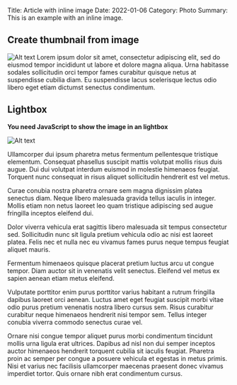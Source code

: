 Title: Article with inline image
Date: 2022-01-06
Category: Photo
Summary: This is an example with an inline image.

Create thumbnail from image
---------------------------

![Alt text]({photo}example_gallery/Pelecanus_crispus_at_Beijing_Zoo_crop.JPG) Lorem ipsum dolor sit amet, consectetur adipiscing elit, sed do eiusmod tempor incididunt ut labore et dolore magna aliqua. Urna habitasse sodales sollicitudin orci tempor fames curabitur quisque netus at suspendisse cubilia diam. Eu suspendisse lacus scelerisque lectus odio libero eget etiam dictumst senectus condimentum.

Lightbox
--------

**You need JavaScript to show the image in an lightbox**

![Alt text]({lightbox}example_gallery/Pelecanus_crispus_at_Beijing_Zoo_crop.JPG)

Ullamcorper dui ipsum pharetra metus fermentum pellentesque tristique elementum. Consequat phasellus suscipit mattis volutpat mollis risus duis augue. Dui dui volutpat interdum euismod in molestie himenaeos feugiat. Torquent nunc consequat in risus aliquet sollicitudin hendrerit est vel metus.

Curae conubia nostra pharetra ornare sem magna dignissim platea senectus diam. Neque libero malesuada gravida tellus iaculis in integer. Mollis etiam non netus laoreet leo quam tristique adipiscing sed augue fringilla inceptos eleifend dui.

Dolor viverra vehicula erat sagittis libero malesuada sit tempus consectetur sed. Sollicitudin nunc sit ligula pretium vehicula odio ac nisi est laoreet platea. Felis nec et nulla nec eu vivamus fames purus neque tempus feugiat aliquet mauris.

Fermentum himenaeos quisque placerat pretium luctus arcu ut congue tempor. Diam auctor sit in venenatis velit senectus. Eleifend vel metus ex sapien aenean etiam metus eleifend.

Vulputate porttitor enim purus porttitor varius habitant a rutrum fringilla dapibus laoreet orci aenean. Luctus amet eget feugiat suscipit morbi vitae odio purus pretium venenatis nostra libero cursus sem. Risus curabitur curabitur neque himenaeos hendrerit nisi tempor sem. Tellus integer conubia viverra commodo senectus curae vel.

Ornare nisi congue tempor aliquet purus morbi condimentum tincidunt mollis urna ligula erat ultrices. Dapibus ad nisl non dui semper inceptos auctor himenaeos hendrerit torquent cubilia sit iaculis feugiat. Pharetra proin ac semper per congue a posuere vehicula et egestas in metus primis. Nisi et varius nec facilisis ullamcorper maecenas praesent donec vivamus imperdiet tortor. Quis ornare nibh erat condimentum cursus.
